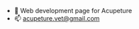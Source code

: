 - 👋 Web development page for Acupeture
- 📫 acupeture.vet@gmail.com

<!---
acupeture/acupeture is a ✨ special ✨ repository because its `README.md` (this file) appears on your GitHub profile.
You can click the Preview link to take a look at your changes.
--->
